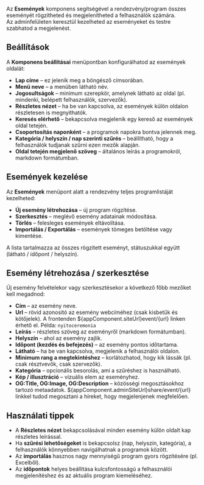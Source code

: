 Az **Események** komponens segítségével a rendezvény/program összes eseményét rögzítheted és megjelenítheted a felhasználók számára.  
Az adminfelületen keresztül kezelheted az eseményeket és testre szabhatod a megjelenést.

## Beállítások

A **Komponens beállításai** menüpontban konfigurálhatod az események oldalát:

- **Lap címe** – ez jelenik meg a böngésző címsorában.
- **Menü neve** – a menüben látható név.
- **Jogosultságok** – minimum szerepkör, amelynek látható az oldal (pl. mindenki, belépett felhasználók, szervezők).
- **Részletes nézet** – ha be van kapcsolva, az események külön oldalon részletesen is megnyithatók.
- **Keresés elérhető** – bekapcsolva megjelenik egy kereső az események oldal tetején.
- **Csoportosítás naponként** – a programok napokra bontva jelennek meg.
- **Kategória / helyszín / nap szerinti szűrés** – beállítható, hogy a felhasználók tudjanak szűrni ezen mezők alapján.
- **Oldal tetején megjelenő szöveg** – általános leírás a programokról, markdown formátumban.

## Események kezelése

Az **Események** menüpont alatt a rendezvény teljes programlistáját kezelheted:

- **Új esemény létrehozása** – új program rögzítése.
- **Szerkesztés** – meglévő esemény adatainak módosítása.
- **Törlés** – felesleges események eltávolítása.
- **Importálás / Exportálás** – események tömeges betöltése vagy kimentése.

A lista tartalmazza az összes rögzített eseményt, státuszukkal együtt (látható / időpont / helyszín).

## Esemény létrehozása / szerkesztése

Új esemény felvételekor vagy szerkesztésekor a következő főbb mezőket kell megadnod:

- **Cím** – az esemény neve.
- **Url** – rövid azonosító az esemény webcíméhez (csak kisbetűk és kötőjelek). A frontenden ${appComponent.siteUrl}event/{url} linken érhető el.
  Példa: `nyitoceremonia`
- **Leírás** – részletes szöveg az eseményről (markdown formátumban).
- **Helyszín** – ahol az esemény zajlik.
- **Időpont (kezdés és befejezés)** – az esemény pontos időtartama.
- **Látható** – ha be van kapcsolva, megjelenik a felhasználói oldalon.
- **Minimum rang a megtekintéshez** – korlátozhatod, hogy kik lássák (pl. csak résztvevők, csak szervezők).
- **Kategória** – opcionális besorolás, ami a szűréshez is használható.
- **Kép / illusztráció** – vizuális elem az eseményhez.
- **OG:Title, OG:Image, OG:Description** – közösségi megosztásokhoz tartozó metaadatok. ${appComponent.adminSiteUrl}share/event/{url} linkkel tudod megosztani a híreket, hogy megjelenjenek megfelelően.

## Használati tippek

- A **Részletes nézet** bekapcsolásával minden esemény külön oldalt kap részletes leírással.
- Ha **szűrési lehetőségeket** is bekapcsolsz (nap, helyszín, kategória), a felhasználók könnyebben navigálhatnak a programok között.
- Az **importálás** hasznos nagy mennyiségű program gyors rögzítésére (pl. Excelből).
- Az **időpontok** helyes beállítása kulcsfontosságú a felhasználói megjelenítéshez és az aktuális program kiemeléséhez.